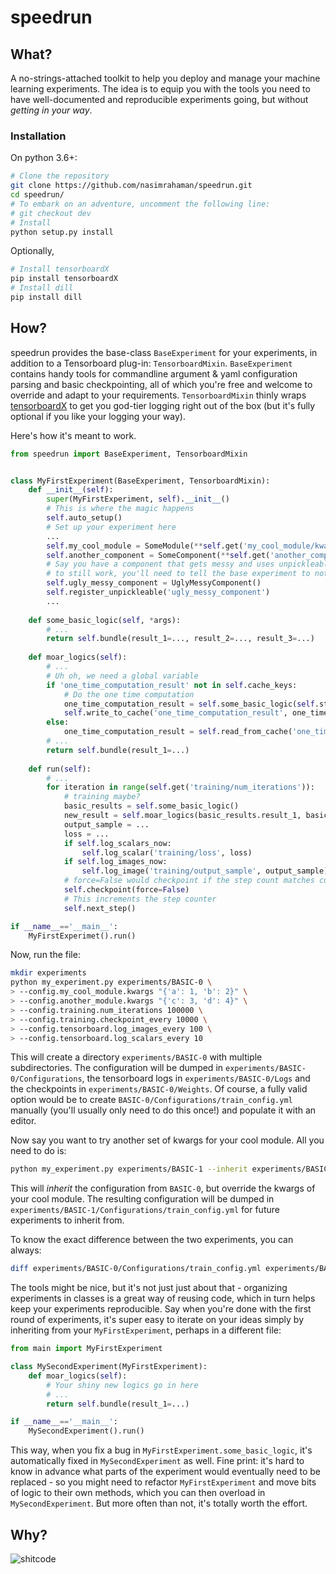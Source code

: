 # speedrun

## What? 

A no-strings-attached toolkit to help you deploy and manage your machine learning experiments. The idea is to equip you with the tools you need to have well-documented and reproducible experiments going, but without _getting in your way_.  

### Installation
On python 3.6+:

```bash
# Clone the repository
git clone https://github.com/nasimrahaman/speedrun.git
cd speedrun/
# To embark on an adventure, uncomment the following line:
# git checkout dev
# Install
python setup.py install
```

Optionally, 

```bash
# Install tensorboardX
pip install tensorboardX
# Install dill
pip install dill
```

## How? 

speedrun provides the base-class `BaseExperiment` for your experiments, in addition to a Tensorboard plug-in: `TensorboardMixin`. `BaseExperiment` contains handy tools for commandline argument & yaml configuration parsing and basic checkpointing, all of which you're free and welcome to override and adapt to your requirements. `TensorboardMixin` thinly wraps [tensorboardX](https://github.com/lanpa/tensorboard-pytorch) to get you god-tier logging right out of the box (but it's fully optional if you like your logging your way). 

Here's how it's meant to work. 

```python
from speedrun import BaseExperiment, TensorboardMixin


class MyFirstExperiment(BaseExperiment, TensorboardMixin):
    def __init__(self):
        super(MyFirstExperiment, self).__init__()
        # This is where the magic happens
        self.auto_setup()
        # Set up your experiment here
        ...
        self.my_cool_module = SomeModule(**self.get('my_cool_module/kwargs'))
        self.another_component = SomeComponent(**self.get('another_component/kwargs', default={}))
        # Say you have a component that gets messy and uses unpickleable objects. For checkpointing 
        # to still work, you'll need to tell the base experiment to not try pickle it. 
        self.ugly_messy_component = UglyMessyComponent()
        self.register_unpickleable('ugly_messy_component')
        ...
    
    def some_basic_logic(self, *args):
        # ...
        return self.bundle(result_1=..., result_2=..., result_3=...)
    
    def moar_logics(self):
        # ...
        # Uh oh, we need a global variable
        if 'one_time_computation_result' not in self.cache_keys:
            # Do the one time computation
            one_time_computation_result = self.some_basic_logic(self.step % 10)
            self.write_to_cache('one_time_computation_result', one_time_computation_result)
        else:
            one_time_computation_result = self.read_from_cache('one_time_computation_result')
        # ...
        return self.bundle(result_1=...)
    
    def run(self):
        # ...
        for iteration in range(self.get('training/num_iterations')):
            # training maybe? 
            basic_results = self.some_basic_logic()
            new_result = self.moar_logics(basic_results.result_1, basic_results.result_2)
            output_sample = ...
            loss = ...
            if self.log_scalars_now: 
                self.log_scalar('training/loss', loss)
            if self.log_images_now: 
                self.log_image('training/output_sample', output_sample)
            # force=False would checkpoint if the step count matches current iteration
            self.checkpoint(force=False)
            # This increments the step counter
            self.next_step()

if __name__=='__main__': 
    MyFirstExperimet().run()
```

Now, run the file: 

```bash
mkdir experiments
python my_experiment.py experiments/BASIC-0 \
> --config.my_cool_module.kwargs "{'a': 1, 'b': 2}" \
> --config.another_module.kwargs "{'c': 3, 'd': 4}" \
> --config.training.num_iterations 100000 \
> --config.training.checkpoint_every 10000 \
> --config.tensorboard.log_images_every 100 \
> --config.tensorboard.log_scalars_every 10
```

This will create a directory `experiments/BASIC-0` with multiple subdirectories. The configuration will be dumped in `experiments/BASIC-0/Configurations`, the tensorboard logs in `experiments/BASIC-0/Logs` and the checkpoints in `experiments/BASIC-0/Weights`. Of course, a fully valid option would be to create `BASIC-0/Configurations/train_config.yml` manually (you'll usually only need to do this once!) and populate it with an editor. 

Now say you want to try another set of kwargs for your cool module. All you need to do is: 
```bash
python my_experiment.py experiments/BASIC-1 --inherit experiments/BASIC-0 --config.my_cool_module.kwargs "{'a': 42, 'b': 84}"
```

This will _inherit_ the configuration from `BASIC-0`, but override the kwargs of your cool module. The resulting configuration will be dumped in `experiments/BASIC-1/Configurations/train_config.yml` for future experiments to inherit from. 

To know the exact difference between the two experiments, you can always: 

```bash
diff experiments/BASIC-0/Configurations/train_config.yml experiments/BASIC-1/Configurations/train_config.yml
```

The tools might be nice, but it's not just just about that - organizing experiments in classes is a great way of reusing code, which in turn helps keep your experiments reproducible. Say when you're done with the first round of experiments, it's super easy to iterate on your ideas simply by inheriting from your `MyFirstExperiment`, perhaps in a different file: 

```python
from main import MyFirstExperiment

class MySecondExperiment(MyFirstExperiment):
    def moar_logics(self):
        # Your shiny new logics go in here
        # ...
        return self.bundle(result_1=...)

if __name__=='__main__':
    MySecondExperiment().run()
```

This way, when you fix a bug in `MyFirstExperiment.some_basic_logic`, it's automatically fixed in `MySecondExperiment` as well. Fine print: it's hard to know in advance what parts of the experiment would eventually need to be replaced - so you might need to refactor `MyFirstExperiment` and move bits of logic to their own methods, which you can then overload in `MySecondExperiment`. But more often than not, it's totally worth the effort. 

## Why?
![shitcode](https://i.imgur.com/qG08mar.jpg)

